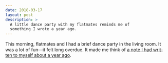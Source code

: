 ```yaml
---
date: 2018-03-17
layout: post
description: >
  A little dance party with my flatmates reminds me of
  something I wrote a year ago.
---
```


This morn­ing, ﬂat­mates and I had a brief dance party in the
liv­ing room. It was a lot of fun—it felt long over­due. It
made me think of [a note I had writ­ten to my­self about a year ago](/posts/dancing-lawrence-st "In which I have danced").
